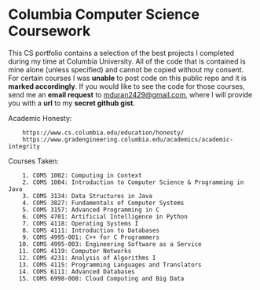 # Columbia Computer Science Coursework

This CS portfolio contains a selection of the best projects I completed during my time at Columbia University. 
All of the code that is contained is mine alone (unless specified) and cannot be copied without my consent. For
certain courses I was **unable** to post code on this public repo and it is **marked accordingly**. If you would like
to see the code for those courses, send me an **email request** to mduran2429@gmail.com, where I will provide you
with a **url** to my **secret github gist**.

Academic Honesty:  

        https://www.cs.columbia.edu/education/honesty/
        https://www.gradengineering.columbia.edu/academics/academic-integrity

Courses Taken:
        
        1. COMS 1002: Computing in Context    
        2. COMS 1004: Introduction to Computer Science & Programming in Java   
        3. COMS 3134: Data Structures in Java
        4. COMS 3827: Fundamentals of Computer Systems 
        5. COMS 3157: Advanced Programming in C   
        6. COMS 4701: Artificial Intelligence in Python 
        7. COMS 4118: Operating Systems I  
        8. COMS 4111: Introduction to Databases
        9. COMS 4995-001: C++ for C Programmers
       10. COMS 4995-003: Engineering Software as a Service   
       11. COMS 4119: Computer Networks   
       12. COMS 4231: Analysis of Algorithms I  
       13. COMS 4115: Programming Languages and Translators    
       14. COMS 6111: Advanced Databases   
       15. COMS 6998-008: Cloud Computing and Big Data   
